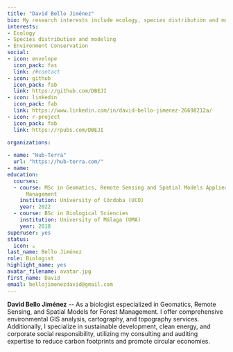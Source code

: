 ```yaml
---
title: "David Bello Jiménez"
bio: My research interests include ecology, species distribution and modeling.
interests:
- Ecology
- Species distribution and modeling
- Environment Conservation
social:
- icon: envelope
  icon_pack: fas
  link: /#contact
- icon: github
  icon_pack: fab
  link: https://github.com/DBEJI
- icon: linkedin
  icon_pack: fab
  link: https://www.linkedin.com/in/david-bello-jimenez-26698212a/
- icon: r-project
  icon_pack: fab
  link: https://rpubs.com/DBEJI

organizations:
  
- name: "Hub-Terra"
  url: "https://hub-terra.com/"
- name: 
education:
  courses:
  - course: MSc in Geomatics, Remote Sensing and Spatial Models Applied to Forest
      Management
    institution: University of Córdoba (UCO)
    year: 2022
  - course: BSc in Biological Sciencies
    institution: University of Málaga (UMA)
    year: 2018
superuser: yes
status:
  icon: ☕️
last_name: Bello Jiménez
role: Biologist
highlight_name: yes
avatar_filename: avatar.jpg
first_name: David
email: bellojimenezdavid@gmail.com
---
```


**David Bello Jiménez** -- As a biologist especialized in Geomatics, Remote Sensing, and Spatial Models for Forest Management. I offer comprehensive environmental GIS analysis, cartography, and topography services. Additionally, I specialize in sustainable development, clean energy, and corporate social responsibility, utilizing my consulting and auditing expertise to reduce carbon footprints and promote circular economies.
